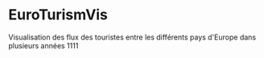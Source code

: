 # EuroTurismVis
Visualisation des flux des touristes entre les différents pays d'Europe dans plusieurs années 1111
